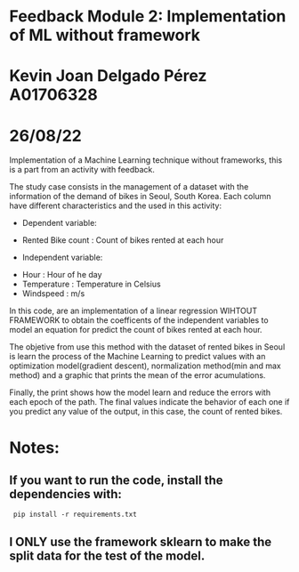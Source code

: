 # Feedback Module 2: Implementation of ML without framework
# Kevin Joan Delgado Pérez A01706328
# 26/08/22

Implementation of a Machine Learning technique without frameworks, this is a part from an activity with feedback.

The study case consists in the management of a dataset with the information of the demand of bikes in Seoul, South Korea. Each column have different characteristics and the used in this activity:
  
 *  Dependent variable:
 
  - Rented Bike count : Count of bikes rented at each hour
  
 *  Independent variable:
 
  - Hour : Hour of he day
  - Temperature : Temperature in Celsius
  - Windspeed : m/s

In this code, are an implementation of a linear regression WIHTOUT FRAMEWORK to obtain the coefficents of the independent variables to model an equation for predict the count of bikes rented at each hour.

The objetive from use this method with the dataset of rented bikes in Seoul is learn the process of the Machine Learning to predict values with an optimization model(gradient descent), normalization method(min and max method) and a graphic that prints the mean of the error acumulations.

Finally, the print shows how the model learn and reduce the errors with each epoch of the path. The final values indicate the behavior of each one if you predict any value of the output, in this case, the count of rented bikes.

# Notes:


  ## If you want to run the code, install the dependencies with:
  
  
     pip install -r requirements.txt
  
  
  ## I ONLY use the framework sklearn to make the split data for the test of the model.
  
  
